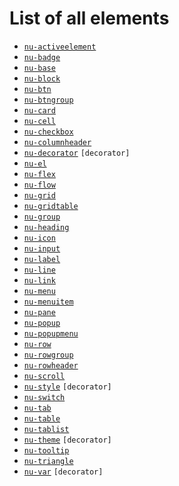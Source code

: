 # List of all elements
* [`nu-activeelement`](./elements/nu-activeelement.md) 
* [`nu-badge`](./elements/nu-badge.md) 
* [`nu-base`](./elements/nu-base.md) 
* [`nu-block`](./elements/nu-block.md) 
* [`nu-btn`](./elements/nu-btn.md) 
* [`nu-btngroup`](./elements/nu-btngroup.md) 
* [`nu-card`](./elements/nu-card.md) 
* [`nu-cell`](./elements/nu-cell.md) 
* [`nu-checkbox`](./elements/nu-checkbox.md) 
* [`nu-columnheader`](./elements/nu-columnheader.md) 
* [`nu-decorator`](./elements/nu-decorator.md) `[decorator]`
* [`nu-el`](./elements/nu-el.md) 
* [`nu-flex`](./elements/nu-flex.md) 
* [`nu-flow`](./elements/nu-flow.md) 
* [`nu-grid`](./elements/nu-grid.md) 
* [`nu-gridtable`](./elements/nu-gridtable.md) 
* [`nu-group`](./elements/nu-group.md) 
* [`nu-heading`](./elements/nu-heading.md) 
* [`nu-icon`](./elements/nu-icon.md) 
* [`nu-input`](./elements/nu-input.md) 
* [`nu-label`](./elements/nu-label.md) 
* [`nu-line`](./elements/nu-line.md) 
* [`nu-link`](./elements/nu-link.md) 
* [`nu-menu`](./elements/nu-menu.md) 
* [`nu-menuitem`](./elements/nu-menuitem.md) 
* [`nu-pane`](./elements/nu-pane.md) 
* [`nu-popup`](./elements/nu-popup.md) 
* [`nu-popupmenu`](./elements/nu-popupmenu.md) 
* [`nu-row`](./elements/nu-row.md) 
* [`nu-rowgroup`](./elements/nu-rowgroup.md) 
* [`nu-rowheader`](./elements/nu-rowheader.md) 
* [`nu-scroll`](./elements/nu-scroll.md) 
* [`nu-style`](./elements/nu-style.md) `[decorator]`
* [`nu-switch`](./elements/nu-switch.md) 
* [`nu-tab`](./elements/nu-tab.md) 
* [`nu-table`](./elements/nu-table.md) 
* [`nu-tablist`](./elements/nu-tablist.md) 
* [`nu-theme`](./elements/nu-theme.md) `[decorator]`
* [`nu-tooltip`](./elements/nu-tooltip.md) 
* [`nu-triangle`](./elements/nu-triangle.md) 
* [`nu-var`](./elements/nu-var.md) `[decorator]`
